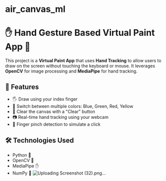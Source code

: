 # air_canvas_ml
# ✋ Hand Gesture Based Virtual Paint App 🎨

This project is a **Virtual Paint App** that uses **Hand Tracking** to allow users to draw on the screen without touching the keyboard or mouse. It leverages **OpenCV** for image processing and **MediaPipe** for hand tracking.

## 🚀 Features

- 🖐️ Draw using your index finger
- 🎨 Switch between multiple colors: Blue, Green, Red, Yellow
- 🧹 Clear the canvas with a "Clear" button
- 📷 Real-time hand tracking using your webcam
- 🧠 Finger pinch detection to simulate a click

## 🛠️ Technologies Used

- Python 🐍
- OpenCV 🎥
- MediaPipe ✋
- NumPy 🔢
![Uploading Screenshot (32).png…]()
